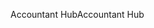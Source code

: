 <span data-ttu-id="bbcaf-101">Accountant Hub</span><span class="sxs-lookup"><span data-stu-id="bbcaf-101">Accountant Hub</span></span>
